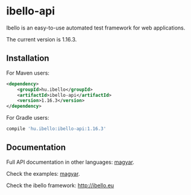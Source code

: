 # ibello-api
Ibello is an easy-to-use automated test framework for web applications.

The current version is 1.16.3.

## Installation

For Maven users:

```xml
<dependency>
    <groupId>hu.ibello</groupId>
    <artifactId>ibello-api</artifactId>
    <version>1.16.3</version>
</dependency>
```

For Gradle users:

```groovy
compile 'hu.ibello:ibello-api:1.16.3'
```

## Documentation

Full API documentation in other languages: [magyar](documentation/API.hu.md).

Check the examples: [magyar](documentation/API-EXAMPLES.hu.md).

Check the ibello framework: http://ibello.eu

